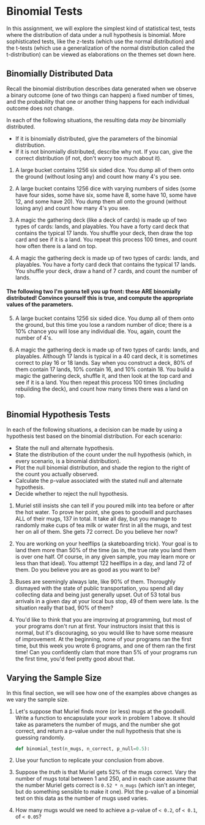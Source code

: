 # Binomial Tests

In this assignment, we will explore the simplest kind of statistical test, tests where the distribution of data under a null hypothesis is binomial.  More sophisticated tests, like the z-tests (which use the normal distribution) and the t-tests (which use a generalization of the normal distribution called the t-distribution) can be viewed as elaborations on the themes set down here.

## Binomially Distributed Data

Recall the binomial distribution describes data generated when we observe a binary outcome (one of two things can happen) a fixed number of times, and the probability that one or another thing happens for each individual outcome does not change.

In each of the following situations, the resulting data *may be* binomially distributed.

  - If it is binomially distributed, give the parameters of the binomial distribution.
  - If it is not binomially distributed, describe why not.  If you can, give the correct distribution (if not, don't worry too much about it).

1. A large bucket contains 1256 six sided dice.  You dump all of them onto the ground (without losing any) and count how many 4's you see.

2. A large bucket contains 1256 dice with varying numbers of sides (some have four sides, some have six, some have 8, some have 10, some have 12, and some have 20).  You dump them all onto the ground (without losing any) and count how many 4's you see.

3.  A magic the gathering deck (like a deck of cards) is made up of two types of cards: lands, and playables.  You have a forty card deck that contains the typical 17 lands.  You shuffle your deck, then draw the top card and see if it is a land.  You repeat this process 100 times, and count how often there is a land on top.

4.  A magic the gathering deck is made up of two types of cards: lands, and playables.  You have a forty card deck that contains the typical 17 lands.  You shuffle your deck, draw a hand of 7 cards, and count the number of lands.

#### The following two I'm gonna tell you up front: these ARE binomially distributed!  Convince yourself this is true, and compute the appropriate values of the parameters.

5. A large bucket contains 1256 six sided dice.  You dump all of them onto the ground, but this time you lose a random number of dice; there is a 10% chance you will lose any individual die.  You, again, count the number of 4's. 

6.  A magic the gathering deck is made up of two types of cards: lands, and playables.  Although 17 lands is typical in a 40 card deck, it is sometimes correct to play 16 or 18 lands.  Say when you construct a deck, 80% of them contain 17 lands, 10% contain 16, and 10% contain 18.  You build a magic the gathering deck, shuffle it, and then look at the top card and see if it is a land.  You then repeat this process 100 times (including rebuilding the deck), and count how many times there was a land on top.


## Binomial Hypothesis Tests

In each of the following situations, a decision can be made by using a hypothesis test based on the binomial distribution.  For each scenario:

  - State the null and alternate hypothesis.
  - State the distribution of the count under the null hypothesis (which, in every scenario, is a binomial distribution).
  - Plot the null binomial distribution, and shade the region to the right of the count you actually observed.
  - Calculate the p-value associated with the stated null and alternate hypothesis.
  - Decide whether to reject the null hypothesis.

1. Muriel still insists she can tell if you poured milk into tea before or after the hot water.  To prove her point, she goes to goodwill and purchases ALL of their mugs, 137 in total.  It take all day, but you manage to randomly make cups of tea milk or water first in all the mugs, and test her on all of them.  She gets 72 correct.  Do you believe her now?

2. You are working on your heelflips (a skateboarding trick).  Your goal is to land them more than 50% of the time (as in, the true rate you land them is over one half.  Of course, in any given sample, you may learn more or less than that ideal).   You attempt 122 heelflips in a day, and land 72 of them.  Do you believe you are as good as you want to be?

3. Buses are seemingly always late, like 90% of them.  Thoroughly dismayed with the state of public transportation, you spend all day collecting data and being just generally upset.  Out of 53 total bus arrivals in a given day at your local bus stop, 49 of them were late.  Is the situation really that bad, 90% of them?

4. You'd like to think that you are improving at programming, but most of your programs don't run at first.  Your instructors insist that this is normal, but it's discouraging, so you would like to have some measure of improvement.  At the beginning, none of your programs ran the first time, but this week you wrote 6 programs, and one of them ran the first time!  Can you confidently clam that more than 5% of your programs run the first time, you'd feel pretty good about that.


## Varying the Sample Size

In this final section, we will see how one of the examples above changes as we vary the sample size.

1. Let's suppose that Muriel finds more (or less) mugs at the goodwill.  Write a function to encapsulate your work in problem 1 above.  It should take as parameters the number of mugs, and the number she got correct, and return a p-value under the null hypothesis that she is guessing randomly.

    ```python
    def binomial_test(n_mugs, n_correct, p_null=0.5):
    ```

2. Use your function to replicate your conclusion from above.

3. Suppose the *truth* is that Muriel gets 52% of the mugs correct.  Vary the number of mugs total between 1 and 250, and in each case assume that the number Muriel gets correct is `0.52 * n_mugs` (which isn't an integer, but do something sensible to make it one).  Plot the p-value of a binomial test on this data as the number of mugs used varies.

4. How many mugs would we need to achieve a p-value of `< 0.2`, of `< 0.1`, of `< 0.05`?

